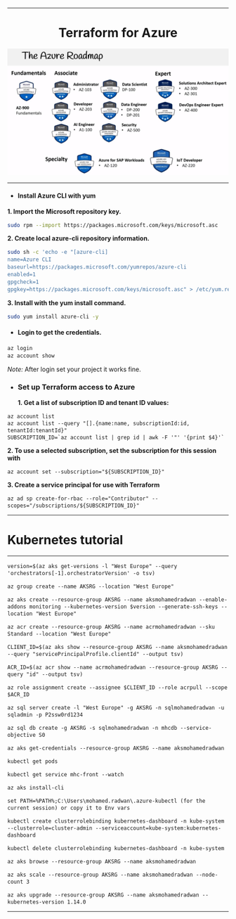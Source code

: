 ***  

<div align="center">
  <h1>Terraform for Azure</h1>
  <img src="images/az-certifications.JPG" width="700" />

</div>

***

* #### __Install Azure CLI with yum__  
__1. Import the Microsoft repository key.__
    
``` bash
sudo rpm --import https://packages.microsoft.com/keys/microsoft.asc
```  
__2. Create local azure-cli repository information.__  
``` bash
sudo sh -c 'echo -e "[azure-cli]
name=Azure CLI
baseurl=https://packages.microsoft.com/yumrepos/azure-cli
enabled=1
gpgcheck=1
gpgkey=https://packages.microsoft.com/keys/microsoft.asc" > /etc/yum.repos.d/azure-cli.repo'
```  
__3. Install with the yum install command.__
  
``` bash
sudo yum install azure-cli -y  
```

* #### __Login to get the credentials.__
``` bash
az login
az account show
```  
_*Note:*_ After login set your project it works fine.  

* ### __Set up Terraform access to Azure__  
 
  __1. Get a list of subscription ID and tenant ID values:__ 
```
az account list
az account list --query "[].{name:name, subscriptionId:id, tenantId:tenantId}"
SUBSCRIPTION_ID=`az account list | grep id | awk -F '"' '{print $4}'`
```
  __2. To use a selected subscription, set the subscription for this session with__  
```
az account set --subscription="${SUBSCRIPTION_ID}"
```
  __3. Create a service principal for use with Terraform__
```
az ad sp create-for-rbac --role="Contributor" --scopes="/subscriptions/${SUBSCRIPTION_ID}"
```

***
# __Kubernetes tutorial__

***

```
version=$(az aks get-versions -l "West Europe" --query 'orchestrators[-1].orchestratorVersion' -o tsv)
```
```
az group create --name AKSRG --location "West Europe"
```
```
az aks create --resource-group AKSRG --name aksmohamedradwan --enable-addons monitoring --kubernetes-version $version --generate-ssh-keys --location "West Europe"
```
```
az acr create --resource-group AKSRG --name acrmohamedradwan --sku Standard --location "West Europe"
```
```
CLIENT_ID=$(az aks show --resource-group AKSRG --name aksmohamedradwan --query "servicePrincipalProfile.clientId" --output tsv)
```
```
ACR_ID=$(az acr show --name acrmohamedradwan --resource-group AKSRG --query "id" --output tsv)
```
```
az role assignment create --assignee $CLIENT_ID --role acrpull --scope $ACR_ID
```
```
az sql server create -l "West Europe" -g AKSRG -n sqlmohamedradwan -u sqladmin -p P2ssw0rd1234
```
```
az sql db create -g AKSRG -s sqlmohamedradwan -n mhcdb --service-objective S0
```
```
az aks get-credentials --resource-group AKSRG --name aksmohamedradwan
```
```
kubectl get pods
```
```
kubectl get service mhc-front --watch
```
```
az aks install-cli
```
```
set PATH=%PATH%;C:\Users\mohamed.radwan\.azure-kubectl (for the current session) or copy it to Env vars
```
```
kubectl create clusterrolebinding kubernetes-dashboard -n kube-system --clusterrole=cluster-admin --serviceaccount=kube-system:kubernetes-dashboard
```
```
kubectl delete clusterrolebinding kubernetes-dashboard -n kube-system
```
```
az aks browse --resource-group AKSRG --name aksmohamedradwan
```
```
az aks scale --resource-group AKSRG --name aksmohamedradwan --node-count 3 
```
```
az aks upgrade --resource-group AKSRG --name aksmohamedradwan --kubernetes-version 1.14.0
```

***
